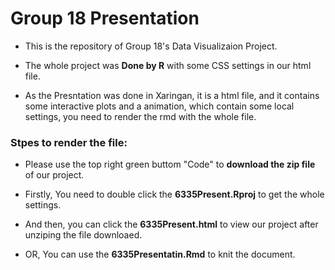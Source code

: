 # Group 18 Presentation

- This is the repository of Group 18's Data Visualizaion Project.

- The whole project was **Done by R** with some CSS settings in our html file.

- As the Presntation was done in Xaringan, it is a html file, and it contains some interactive plots and a animation, which contain some local settings, you need to render the rmd with the whole file. 

### Stpes to render the file:

- Please use the top right green buttom "Code" to **download the zip file** of our project.

- Firstly, You need to double click the **6335Present.Rproj** to get the whole settings.

- And then, you can click the **6335Present.html** to view our project after unziping the file downloaed.

- OR, You can use the **6335Presentatin.Rmd** to knit the document.
